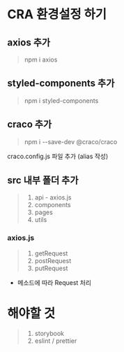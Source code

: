 # CRA 환경설정 하기

## axios 추가

> npm i axios

## styled-components 추가

> npm i styled-components

## craco 추가

> npm i --save-dev @craco/craco

craco.config.js 파일 추가 (alias 작성)

## src 내부 폴더 추가

> 1. api - axios.js
> 2. components
> 3. pages
> 4. utils

### axios.js

> 1. getRequest
> 2. postRequest
> 3. putRequest

- 메소드에 따라 Request 처리

# 해야할 것

> 1. storybook
> 2. eslint / prettier

